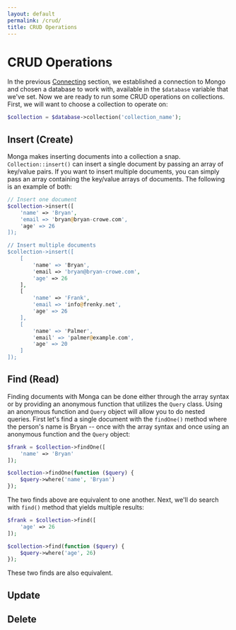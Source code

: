 ```yaml
---
layout: default
permalink: /crud/
title: CRUD Operations
---
```


# CRUD Operations

In the previous [Connecting](/connecting) section, we established a connection
to Mongo and chosen a database to work with, available in the `$database`
variable that we've set. Now we are ready to run some CRUD operations on
collections. First, we will want to choose a collection to operate on:

~~~ php
$collection = $database->collection('collection_name');
~~~

## Insert (Create)

Monga makes inserting documents into a collection a snap. `Collection::insert()`
can insert a single document by passing an array of key/value pairs. If you want
to insert multiple documents, you can simply pass an array containing the
key/value arrays of documents. The following is an example of both:

~~~ php
// Insert one document
$collection->insert([
    'name' => 'Bryan',
    'email => 'bryan@bryan-crowe.com',
    'age' => 26
]);

// Insert multiple documents
$collection->insert([
    [
        'name' => 'Bryan',
        'email => 'bryan@bryan-crowe.com',
        'age' => 26
    ],
    [
        'name' => 'Frank',
        'email => 'info@frenky.net',
        'age' => 26
    ],
    [
        'name' => 'Palmer',
        'email' => 'palmer@example.com',
        'age' => 20
    ]
]);
~~~

## Find (Read)

Finding documents with Monga can be done either through the array syntax
or by providing an anonymous function that utilizes the `Query` class. Using an
anonymous function and `Query` object will allow you to do nested queries.
First let's find a single document with the `findOne()` method where the
person's name is Bryan -- once with the array syntax and once using an anonymous
function and the `Query` object:

~~~ php
$frank = $collection->findOne([
    'name' => 'Bryan'
]);

$collection->findOne(function ($query) {
    $query->where('name', 'Bryan')
});
~~~

The two finds above are equivalent to one another. Next, we'll do search with
`find()` method that yields multiple results:

~~~ php
$frank = $collection->find([
    'age' => 26
]);

$collection->find(function ($query) {
    $query->where('age', 26)
});
~~~

These two finds are also equivalent.

## Update

## Delete
